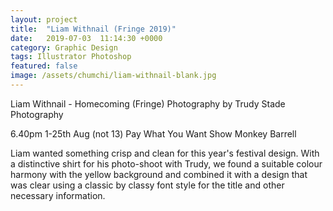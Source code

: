 ```yaml
---
layout: project
title:  "Liam Withnail (Fringe 2019)"
date:   2019-07-03  11:14:30 +0000
category: Graphic Design
tags: Illustrator Photoshop
featured: false
image: /assets/chumchi/liam-withnail-blank.jpg
---
```

Liam Withnail - Homecoming (Fringe)
Photography by Trudy Stade Photography

6.40pm 1-25th Aug (not 13)
Pay What You Want Show
Monkey Barrell

Liam wanted something crisp and clean for this year's festival design. With a distinctive shirt for his photo-shoot with Trudy, we found a suitable colour harmony with the yellow background and combined it with a design that was clear using a classic by classy font style for the title and other necessary information.
